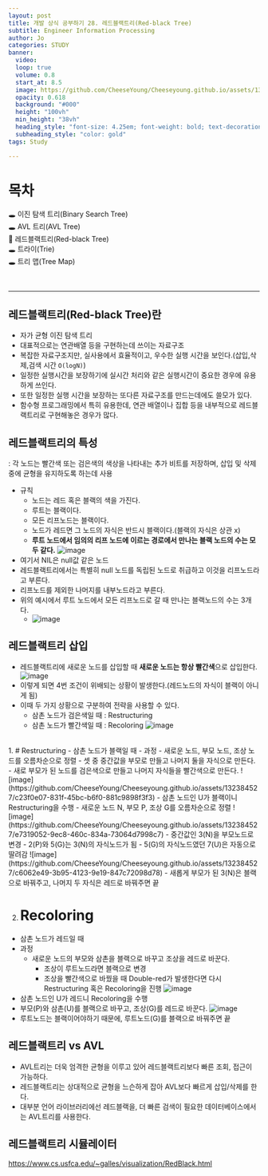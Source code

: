 ```yaml
---
layout: post
title: 개발 상식 공부하기 28. 레드블랙트리(Red-black Tree)
subtitle: Engineer Information Processing
author: Jo
categories: STUDY
banner:
  video: 
  loop: true
  volume: 0.8
  start_at: 8.5
  image: https://github.com/CheeseYoung/Cheeseyoung.github.io/assets/132384527/18d5b669-01c2-438c-a5f8-da01d7c99866
  opacity: 0.618
  background: "#000"
  height: "100vh"
  min_height: "38vh"
  heading_style: "font-size: 4.25em; font-weight: bold; text-decoration: underline"
  subheading_style: "color: gold"
tags: Study

---
```


# 목차
🕳 이진 탐색 트리(Binary Search Tree) <br>
🕳 AVL 트리(AVL Tree) <br>
📌 레드블랙트리(Red-black Tree) <br>
🕳 트라이(Trie) <br>
🕳 트리 맵(Tree Map) <br>

<br>
<hr>

## 레드블랙트리(Red-black Tree)란
- 자가 균형 이진 탐색 트리
- 대표적으로는 연관배열 등을 구현하는데 쓰이는 자료구조
- 복잡한 자료구조지만, 실사용에서 효율적이고, 우수한 실행 시간을 보인다.(삽입,삭제,검색 시간 ``O(logN)``)
- 일정한 실행시간을 보장하기에 실시간 처리와 같은 실행시간이 중요한 경우에 유용하게 쓰인다.
- 또한 일정한 실행 시간을 보장하는 또다른 자료구조를 만드는데에도 쓸모가 있다.
- 함수형 프로그래밍에서 특히 유용한데, 연관 배열이나 집합 등을 내부적으로 레드블랙트리로 구현해놓은 경우가 많다.


## 레드블랙트리의 특성
: 각 노드는 빨간색 또는 검은색의 색상을 나타내는 추가 비트를 저장하며, 삽입 및 삭제 중에 균형을 유지하도록 하는데 사용
- 규칙
  - 노드는 레드 혹은 블랙의 색을 가진다.
  - 루트는 블랙이다.
  - 모든 리프노드는 블랙이다.
  - 노드가 레드면 그 노드의 자식은 반드시 블랙이다.(블랙의 자식은 상관 x)
  - <b>루트 노드에서 임의의 리프 노드에 이르는 경로에서 만나는 블랙 노드의 수는 모두 같다.</b>
![image](https://github.com/CheeseYoung/Cheeseyoung.github.io/assets/132384527/18d5b669-01c2-438c-a5f8-da01d7c99866)
- 여기서 NIL은 null값 같은 노드
- 레드블랙트리에서는 특별히 null 노드를 독립된 노드로 취급하고 이것을 리프노드라고 부른다.
- 리프노드를 제외한 나머지를 내부노드라고 부른다.
- 위의 예시에서 루트 노드에서 모든 리프노드로 갈 때 만나는 블랙노드의 수는 3개다.
  - ![image](https://github.com/CheeseYoung/Cheeseyoung.github.io/assets/132384527/d9951eb6-4361-4857-9061-6ddb2dfde572)

## 레드블랙트리 삽입
- 레드블랙트리에 새로운 노드를 삽입할 때 <b>새로운 노드는 항상 빨간색</b>으로 삽입한다.
![image](https://github.com/CheeseYoung/Cheeseyoung.github.io/assets/132384527/c69efb01-57e2-4c53-b62e-65d02f934721)
- 이렇게 되면 4번 조건이 위배되는 상황이 발생한다.(레드노드의 자식이 블랙이 아니게 됨)
- 이때 두 가지 상황으로 구분하여 전략을 사용할 수 있다.
  - 삼촌 노드가 검은색일 때 : Restructuring
  - 삼촌 노드가 빨간색일 때 : Recoloring
  ![image](https://github.com/CheeseYoung/Cheeseyoung.github.io/assets/132384527/c75a3a2f-f759-4e1d-91cd-47dea9b8595c)
<br>
1. # Restructuring
- 삼촌 노드가 블랙일 때
- 과정
  - 새로운 노드, 부모 노드, 조상 노드를 오름차순으로 정렬
  - 셋 중 중간값을 부모로 만들고 나머지 둘을 자식으로 만든다.
  - 새로 부모가 된 노드를 검은색으로 만들고 나머지 자식들을 빨간색으로 만든다.
![image](https://github.com/CheeseYoung/Cheeseyoung.github.io/assets/132384527/c23f0e07-831f-45bc-b6f0-881c9898f3f3)
- 삼촌 노드인 U가 블랙이니 Restructuring을 수행
- 새로운 노드 N, 부모 P, 조상 G를 오름차순으로 정렬
![image](https://github.com/CheeseYoung/Cheeseyoung.github.io/assets/132384527/e7319052-9ec8-460c-834a-73064d7998c7)
- 중간값인 3(N)을 부모노드로 변경
- 2(P)와 5(G)는 3(N)의 자식노드가 됨
- 5(G)의 자식노드였던 7(U)은 자동으로 딸려감
![image](https://github.com/CheeseYoung/Cheeseyoung.github.io/assets/132384527/c6062e49-3b95-4123-9e19-847c72098d78)
- 새롭게 부모가 된 3(N)은 블랙으로 바꿔주고, 나머지 두 자식은 레드로 바꿔주면 끝

2. # Recoloring
- 삼촌 노드가 레드일 때
- 과정
  - 새로운 노드의 부모와 삼촌을 블랙으로 바꾸고 조상을 레드로 바꾼다.
    - 조상이 루트노드라면 블랙으로 변경
    - 조상을 빨간색으로 바꿨을 때 Double-red가 발생한다면 다시 Restructuring 혹은 Recoloring을 진행
![image](https://github.com/CheeseYoung/Cheeseyoung.github.io/assets/132384527/e321fda4-60e2-47cd-9300-b063677130a9)
- 삼촌 노드인 U가 레드니 Recoloring을 수행
- 부모(P)와 삼촌(U)를 블랙으로 바꾸고, 조상(G)를 레드로 바꾼다.
![image](https://github.com/CheeseYoung/Cheeseyoung.github.io/assets/132384527/7aa1cd32-6479-455c-8c29-819397760949)
- 루트노드는 블랙이어야하기 때문에, 루트노드(G)를 블랙으로 바꿔주면 끝

## 레드블랙트리 vs AVL
- AVL트리는 더욱 엄격한 균형을 이루고 있어 레드블랙트리보다 빠른 조회, 접근이 가능하다.
- 레드블랙트리는 상대적으로 균형을 느슨하게 잡아 AVL보다 빠르게 삽입/삭제를 한다.
- 대부분 언어 라이브러리에선 레드블랙을, 더 빠른 검색이 필요한 데이터베이스에서는 AVL트리를 사용한다.



## 레드블랙트리 시뮬레이터
<a href = "https://www.cs.usfca.edu/~galles/visualization/RedBlack.html">https://www.cs.usfca.edu/~galles/visualization/RedBlack.html</a>











